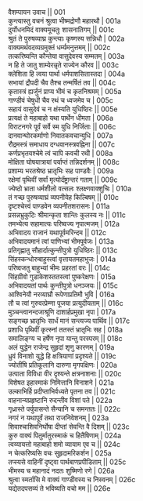 वैशम्पायन उवाच ||	001    
कुन्त्यास्तु वचनं श्रुत्वा भीष्मद्रोणौ महारथौ |	001a  
दुर्योधनमिदं वाक्यमूचतुः शासनातिगम्  ||	001c  
श्रुतं ते पुरुषव्याघ्र कुन्त्याः कृष्णस्य सन्निधौ |	002a  
वाक्यमर्थवदव्यग्रमुक्तं धर्म्यमनुत्तमम् ||	002c  
तत्करिष्यन्ति कौन्तेया वासुदेवस्य सम्मतम् |	003a  
न हि ते जातु शाम्येरन्नृते राज्येन कौरव ||	003c  
क्लेशिता हि त्वया पार्था धर्मपाशसितास्तदा |	004a  
सभायां द्रौपदी चैव तैश्च तन्मर्षितं तव ||	004c  
कृतास्त्रं ह्यर्जुनं प्राप्य भीमं च कृतनिश्रमम् |	005a  
गाण्डीवं चेषुधी चैव रथं च ध्वजमेव च |	005c  
सहायं वासुदेवं च न क्षंस्यति युधिष्ठिरः ||	005e   
प्रत्यक्षं ते महाबाहो यथा पार्थेन धीमता |	006a  
विराटनगरे पूर्वं सर्वे स्म युधि निर्जिताः ||	006c  
दानवान्घोरकर्माणो निवातकवचान्युधि |	007a  
रौद्रमस्त्रं समाधाय दग्धवानस्त्रवह्निना ||	007c  
कर्णप्रभृतयश्चेमे त्वं चापि कवची रथी |	008a  
मोक्षिता घोषयात्रायां पर्याप्तं तन्निदर्शनम् ||	008c  
प्रशाम्य भरतश्रेष्ठ भ्रातृभिः सह पाण्डवैः |	009a  
रक्षेमां पृथिवीं सर्वां मृत्योर्दंष्ट्रान्तरं गताम् ||	009c  
ज्येष्ठो भ्राता धर्मशीलो वत्सलः श्लक्ष्णवाक्शुचिः |	010a  
तं गच्छ पुरुषव्याघ्रं व्यपनीयेह किल्बिषम् ||	010c  
दृष्टश्चेत्त्वं पाण्डवेन व्यपनीतशरासनः |	011a  
प्रसन्नभ्रुकुटिः श्रीमान्कृता शान्तिः कुलस्य नः ||	011c  
तमभ्येत्य सहामात्यः परिष्वज्य नृपात्मजम् |	012a  
अभिवादय राजानं यथापूर्वमरिन्दम ||	012c  
अभिवादयमानं त्वां पाणिभ्यां भीमपूर्वजः |	013a  
प्रतिगृह्णातु सौहार्दात्कुन्तीपुत्रो युधिष्ठिरः ||	013c  
सिंहस्कन्धोरुबाहुस्त्वां वृत्तायतमहाभुजः |	014a  
परिष्वजतु बाहुभ्यां भीमः प्रहरतां वरः ||	014c  
सिंहग्रीवो गुडाकेशस्ततस्त्वां पुष्करेक्षणः |	015a  
अभिवादयतां पार्थः कुन्तीपुत्रो धनञ्जयः ||	015c  
आश्विनेयौ नरव्याघ्रौ रूपेणाप्रतिमौ भुवि |	016a  
तौ च त्वां गुरुवत्प्रेम्णा पूजया प्रत्युदीयताम् ||	016c  
मुञ्चन्त्वानन्दजाश्रूणि दाशार्हप्रमुखा नृपा |	017a  
सङ्गच्छ भ्रातृभिः सार्धं मानं सन्त्यज्य पार्थिव || 	017c  
प्रशाधि पृथिवीं कृत्स्नां ततस्तं भ्रातृभिः सह |	018a  
समालिङ्ग्य च हर्षेण नृपा यान्तु परस्परम् ||	018c  
अलं युद्धेन राजेन्द्र सुहृदां शृणु कारणम् |	019a  
ध्रुवं विनाशो युद्धे हि क्षत्रियाणां प्रदृश्यते ||	019c  
ज्योतींषि प्रतिकूलानि दारुणा मृगपक्षिणः |	020a  
उत्पाता विविधा वीर दृश्यन्ते क्षत्रनाशनाः ||	020c  
विशेषत इहास्माकं निमित्तानि विनाशने |	021a  
उल्काभिर्हि प्रदीप्ताभिर्वध्यते पृतना तव ||	021c  
वाहनान्यप्रहृष्टानि रुदन्तीव विशां पते |	022a  
गृध्रास्ते पर्युपासन्ते सैन्यानि च समन्ततः ||	022c  
नगरं न यथापूर्वं तथा राजनिवेशनम् |	023a  
शिवाश्चाशिवनिर्घोषा दीप्तां सेवन्ति वै दिशम् ||	023c  
कुरु वाक्यं पितुर्मातुरस्माकं च हितैषिणाम् |	024a  
त्वय्यायत्तो महाबाहो शमो व्यायाम एव च ||	024c  
न चेत्करिष्यसि वचः सुहृदामरिकर्शन |	025a  
तप्स्यसे वाहिनीं दृष्ट्वा पार्थबाणप्रपीडिताम् ||	025c  
भीमस्य च महानादं नदतः शुष्मिणो रणे |	026a  
श्रुत्वा स्मर्तासि मे वाक्यं गाण्डीवस्य च निस्वनम् |	026c  
यद्येतदपसव्यं ते भविष्यति वचो मम ||	026e   
